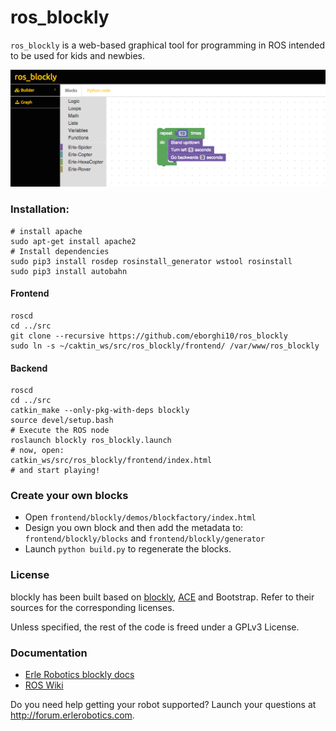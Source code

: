 # ros_blockly

`ros_blockly` is a web-based graphical tool for programming in ROS intended to be used for kids and newbies.

![](img/ROSimple-peek.png)

### Installation:

```
# install apache
sudo apt-get install apache2
# Install dependencies
sudo pip3 install rosdep rosinstall_generator wstool rosinstall
sudo pip3 install autobahn
```

#### Frontend
```
roscd
cd ../src
git clone --recursive https://github.com/eborghi10/ros_blockly
sudo ln -s ~/caktin_ws/src/ros_blockly/frontend/ /var/www/ros_blockly
```

#### Backend
```
roscd
cd ../src
catkin_make --only-pkg-with-deps blockly
source devel/setup.bash
# Execute the ROS node
roslaunch blockly ros_blockly.launch
# now, open:
catkin_ws/src/ros_blockly/frontend/index.html
# and start playing!
```

### Create your own blocks
- Open `frontend/blockly/demos/blockfactory/index.html`
- Design you own block and then add the metadata to: `frontend/blockly/blocks` and `frontend/blockly/generator`
- Launch `python build.py` to regenerate the blocks.

### License
blockly has been built based on [blockly](http://github.com/erlerobot/blockly), [ACE](http://github.com/erlerobot/ace-builds) and Bootstrap. Refer to their sources for the corresponding licenses.

Unless specified, the rest of the code is freed under a GPLv3 License.

### Documentation
- [Erle Robotics blockly docs](http://erlerobotics.com/docs/ROS/blockly/Intro.html)
- [ROS Wiki](http://wiki.ros.org/blockly)

Do you need help getting your robot supported? Launch your questions at http://forum.erlerobotics.com.
